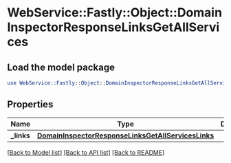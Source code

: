 # WebService::Fastly::Object::DomainInspectorResponseLinksGetAllServices

## Load the model package
```perl
use WebService::Fastly::Object::DomainInspectorResponseLinksGetAllServices;
```

## Properties
Name | Type | Description | Notes
------------ | ------------- | ------------- | -------------
**_links** | [**DomainInspectorResponseLinksGetAllServicesLinks**](DomainInspectorResponseLinksGetAllServicesLinks.md) |  | [optional] 

[[Back to Model list]](../README.md#documentation-for-models) [[Back to API list]](../README.md#documentation-for-api-endpoints) [[Back to README]](../README.md)


